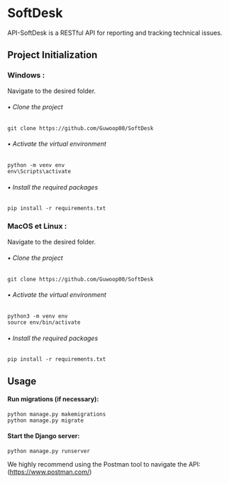 # SoftDesk

API-SoftDesk is a RESTful API for reporting and tracking technical issues.

## Project Initialization

### Windows :
Navigate to the desired folder.
###### • Clone the project

```
git clone https://github.com/Guwoop00/SoftDesk
```

###### • Activate the virtual environment

```
python -m venv env 
env\Scripts\activate
```

###### • Install the required packages

```
pip install -r requirements.txt
```


### MacOS et Linux :
Navigate to the desired folder.
###### • Clone the project
```
git clone https://github.com/Guwoop00/SoftDesk
```

###### • Activate the virtual environment
```
python3 -m venv env 
source env/bin/activate
```

###### • Install the required packages
```
pip install -r requirements.txt
```

## Usage

#### Run migrations (if necessary):

```
python manage.py makemigrations
python manage.py migrate
```

#### Start the Django server:

```
python manage.py runserver
```
We highly recommend using the Postman tool to navigate the API:
(https://www.postman.com/)